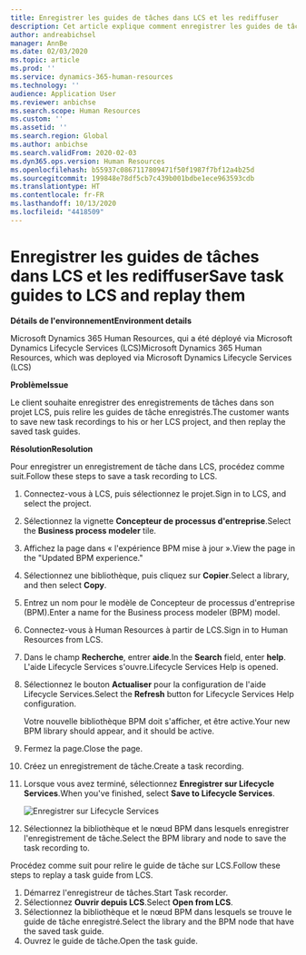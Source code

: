 ```yaml
---
title: Enregistrer les guides de tâches dans LCS et les rediffuser
description: Cet article explique comment enregistrer les guides de tâches dans Microsoft Dynamics Lifecycle Services (LCS) puis les relire.
author: andreabichsel
manager: AnnBe
ms.date: 02/03/2020
ms.topic: article
ms.prod: ''
ms.service: dynamics-365-human-resources
ms.technology: ''
audience: Application User
ms.reviewer: anbichse
ms.search.scope: Human Resources
ms.custom: ''
ms.assetid: ''
ms.search.region: Global
ms.author: anbichse
ms.search.validFrom: 2020-02-03
ms.dyn365.ops.version: Human Resources
ms.openlocfilehash: b55937c0867117809471f50f1987f7bf12a4b25d
ms.sourcegitcommit: 199848e78df5cb7c439b001bdbe1ece963593cdb
ms.translationtype: HT
ms.contentlocale: fr-FR
ms.lasthandoff: 10/13/2020
ms.locfileid: "4418509"
---
```

# <a name="save-task-guides-to-lcs-and-replay-them"></a><span data-ttu-id="c9e4e-103">Enregistrer les guides de tâches dans LCS et les rediffuser</span><span class="sxs-lookup"><span data-stu-id="c9e4e-103">Save task guides to LCS and replay them</span></span>

<span data-ttu-id="c9e4e-104">**Détails de l'environnement**</span><span class="sxs-lookup"><span data-stu-id="c9e4e-104">**Environment details**</span></span> 

<span data-ttu-id="c9e4e-105">Microsoft Dynamics 365 Human Resources, qui a été déployé via Microsoft Dynamics Lifecycle Services (LCS)</span><span class="sxs-lookup"><span data-stu-id="c9e4e-105">Microsoft Dynamics 365 Human Resources, which was deployed via Microsoft Dynamics Lifecycle Services (LCS)</span></span>

<span data-ttu-id="c9e4e-106">**Problème**</span><span class="sxs-lookup"><span data-stu-id="c9e4e-106">**Issue**</span></span>

<span data-ttu-id="c9e4e-107">Le client souhaite enregistrer des enregistrements de tâches dans son projet LCS, puis relire les guides de tâche enregistrés.</span><span class="sxs-lookup"><span data-stu-id="c9e4e-107">The customer wants to save new task recordings to his or her LCS project, and then replay the saved task guides.</span></span>

<span data-ttu-id="c9e4e-108">**Résolution**</span><span class="sxs-lookup"><span data-stu-id="c9e4e-108">**Resolution**</span></span>

<span data-ttu-id="c9e4e-109">Pour enregistrer un enregistrement de tâche dans LCS, procédez comme suit.</span><span class="sxs-lookup"><span data-stu-id="c9e4e-109">Follow these steps to save a task recording to LCS.</span></span>

1. <span data-ttu-id="c9e4e-110">Connectez-vous à LCS, puis sélectionnez le projet.</span><span class="sxs-lookup"><span data-stu-id="c9e4e-110">Sign in to LCS, and select the project.</span></span>
2. <span data-ttu-id="c9e4e-111">Sélectionnez la vignette **Concepteur de processus d'entreprise**.</span><span class="sxs-lookup"><span data-stu-id="c9e4e-111">Select the **Business process modeler** tile.</span></span>
3. <span data-ttu-id="c9e4e-112">Affichez la page dans « l'expérience BPM mise à jour ».</span><span class="sxs-lookup"><span data-stu-id="c9e4e-112">View the page in the "Updated BPM experience."</span></span>
4. <span data-ttu-id="c9e4e-113">Sélectionnez une bibliothèque, puis cliquez sur **Copier**.</span><span class="sxs-lookup"><span data-stu-id="c9e4e-113">Select a library, and then select **Copy**.</span></span>
5. <span data-ttu-id="c9e4e-114">Entrez un nom pour le modèle de Concepteur de processus d'entreprise (BPM).</span><span class="sxs-lookup"><span data-stu-id="c9e4e-114">Enter a name for the Business process modeler (BPM) model.</span></span>
6. <span data-ttu-id="c9e4e-115">Connectez-vous à Human Resources à partir de LCS.</span><span class="sxs-lookup"><span data-stu-id="c9e4e-115">Sign in to Human Resources from LCS.</span></span>
7. <span data-ttu-id="c9e4e-116">Dans le champ **Recherche**, entrer **aide**.</span><span class="sxs-lookup"><span data-stu-id="c9e4e-116">In the **Search** field, enter **help**.</span></span> <span data-ttu-id="c9e4e-117">L'aide Lifecycle Services s'ouvre.</span><span class="sxs-lookup"><span data-stu-id="c9e4e-117">Lifecycle Services Help is opened.</span></span>
8. <span data-ttu-id="c9e4e-118">Sélectionnez le bouton **Actualiser** pour la configuration de l'aide Lifecycle Services.</span><span class="sxs-lookup"><span data-stu-id="c9e4e-118">Select the **Refresh** button for Lifecycle Services Help configuration.</span></span>

    <span data-ttu-id="c9e4e-119">Votre nouvelle bibliothèque BPM doit s'afficher, et être active.</span><span class="sxs-lookup"><span data-stu-id="c9e4e-119">Your new BPM library should appear, and it should be active.</span></span>

9. <span data-ttu-id="c9e4e-120">Fermez la page.</span><span class="sxs-lookup"><span data-stu-id="c9e4e-120">Close the page.</span></span>
10. <span data-ttu-id="c9e4e-121">Créez un enregistrement de tâche.</span><span class="sxs-lookup"><span data-stu-id="c9e4e-121">Create a task recording.</span></span>
11. <span data-ttu-id="c9e4e-122">Lorsque vous avez terminé, sélectionnez **Enregistrer sur Lifecycle Services**.</span><span class="sxs-lookup"><span data-stu-id="c9e4e-122">When you've finished, select **Save to Lifecycle Services**.</span></span>

    ![Enregistrer sur Lifecycle Services](media/task-guides.png)

12. <span data-ttu-id="c9e4e-124">Sélectionnez la bibliothèque et le nœud BPM dans lesquels enregistrer l'enregistrement de tâche.</span><span class="sxs-lookup"><span data-stu-id="c9e4e-124">Select the BPM library and node to save the task recording to.</span></span>

<span data-ttu-id="c9e4e-125">Procédez comme suit pour relire le guide de tâche sur LCS.</span><span class="sxs-lookup"><span data-stu-id="c9e4e-125">Follow these steps to replay a task guide from LCS.</span></span>

1. <span data-ttu-id="c9e4e-126">Démarrez l'enregistreur de tâches.</span><span class="sxs-lookup"><span data-stu-id="c9e4e-126">Start Task recorder.</span></span>
2. <span data-ttu-id="c9e4e-127">Sélectionnez **Ouvrir depuis LCS**.</span><span class="sxs-lookup"><span data-stu-id="c9e4e-127">Select **Open from LCS**.</span></span>
3. <span data-ttu-id="c9e4e-128">Sélectionnez la bibliothèque et le nœud BPM dans lesquels se trouve le guide de tâche enregistré.</span><span class="sxs-lookup"><span data-stu-id="c9e4e-128">Select the library and the BPM node that have the saved task guide.</span></span>
4. <span data-ttu-id="c9e4e-129">Ouvrez le guide de tâche.</span><span class="sxs-lookup"><span data-stu-id="c9e4e-129">Open the task guide.</span></span>
